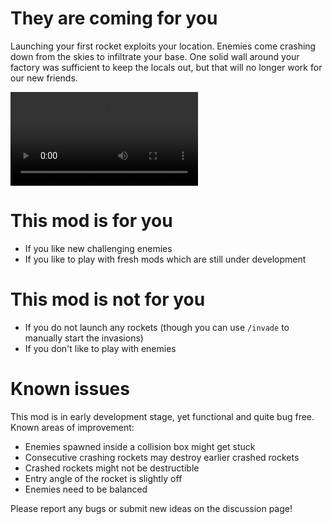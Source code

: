 # They are coming for you

Launching your first rocket exploits your location. Enemies come crashing down from the skies to infiltrate your base. One solid wall around your factory was sufficient to keep the locals out, but that will no longer work for our new friends.

![Invasion concept](https://i.imgur.com/veAedxd.mp4)

# This mod is for you

-   If you like new challenging enemies
-   If you like to play with fresh mods which are still under development

# This mod is not for you

-   If you do not launch any rockets (though you can use `/invade` to manually start the invasions)
-   If you don't like to play with enemies

# Known issues

This mod is in early development stage, yet functional and quite bug free. Known areas of improvement:

-   Enemies spawned inside a collision box might get stuck
-   Consecutive crashing rockets may destroy earlier crashed rockets
-   Crashed rockets might not be destructible
-   Entry angle of the rocket is slightly off
-   Enemies need to be balanced

Please report any bugs or submit new ideas on the discussion page!
